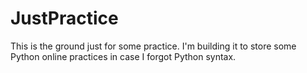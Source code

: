 # JustPractice
This is the ground just for some practice. 
I'm building it to store some Python online practices in case I forgot Python syntax.
